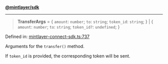 [**@mintlayer/sdk**](../README.md)

***

> **TransferArgs** = \{ `amount`: `number`; `to`: `string`; `token_id`: `string`; \} \| \{ `amount`: `number`; `to`: `string`; `token_id?`: `undefined`; \}

Defined in: [mintlayer-connect-sdk.ts:737](https://github.com/mintlayer/mintlayer-connect-sdk/blob/18f92ef844c9ea3c1db66b69d7478d674343954b/packages/sdk/src/mintlayer-connect-sdk.ts#L737)

Arguments for the `transfer()` method.

If `token_id` is provided, the corresponding token will be sent.
